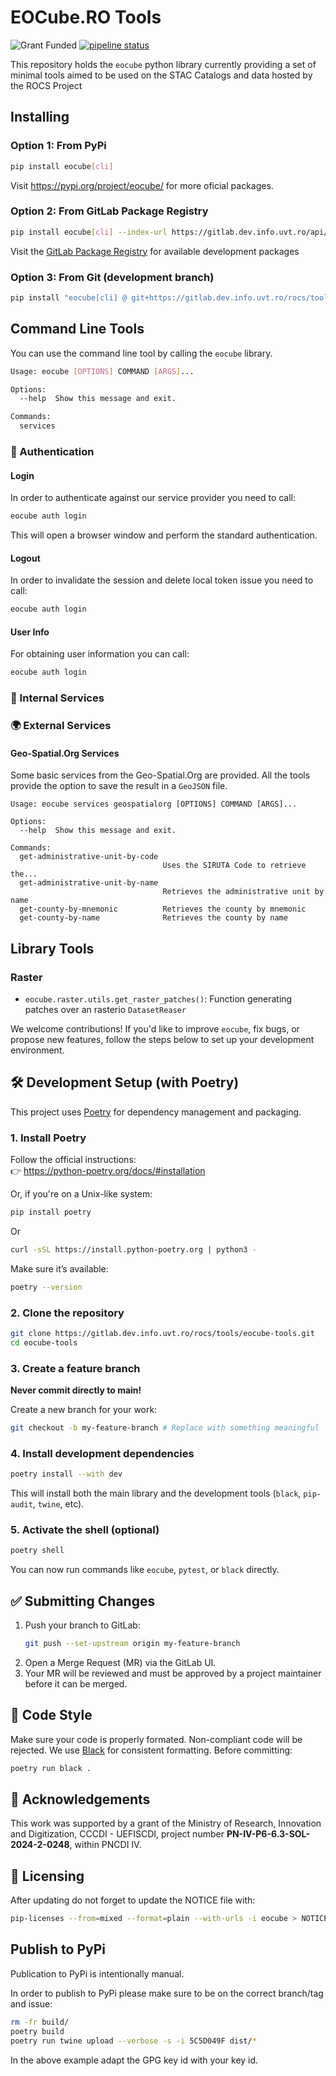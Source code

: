 # EOCube.RO Tools
![Grant Funded](https://img.shields.io/badge/funded_by-UEFISCDI-blueviolet)
[![pipeline status](https://gitlab.dev.info.uvt.ro/rocs/tools/eocube-tools/badges/main/pipeline.svg)](https://gitlab.dev.info.uvt.ro/rocs/tools/eocube-tools/-/pipelines)

This repository holds the `eocube` python library currently providing a set of minimal 
tools aimed to be used on the STAC Catalogs and data hosted by the ROCS Project

## Installing

### Option 1: From PyPi
```bash
pip install eocube[cli]
```

Visit https://pypi.org/project/eocube/ for more oficial packages.

### Option 2: From GitLab Package Registry
```bash
pip install eocube[cli] --index-url https://gitlab.dev.info.uvt.ro/api/v4/projects/3491/packages/pypi/simple
```
Visit the [GitLab Package Registry](https://gitlab.dev.info.uvt.ro/rocs/tools/eocube-tools/-/packages) for available development packages

### Option 3: From Git (development branch)
```bash
pip install "eocube[cli] @ git+https://gitlab.dev.info.uvt.ro/rocs/tools/eocube-tools.git@main"
```

## Command Line Tools
You can use the command line tool by calling the `eocube` library.

```bash
Usage: eocube [OPTIONS] COMMAND [ARGS]...

Options:
  --help  Show this message and exit.

Commands:
  services
```

### 🔐 Authentication
#### Login
In order to authenticate against our service provider you need to call:

```bash
eocube auth login
```

This will open a browser window and perform the standard authentication.

#### Logout

In order to invalidate the session and delete local token issue you need to call:
```bash
eocube auth login
```

#### User Info
For obtaining user information you can call:

```bash
eocube auth login
```

### 🧰 Internal Services
### 🌍 External Services
#### Geo-Spatial.Org Services

Some basic services from the Geo-Spatial.Org are provided. All the tools provide the 
option to save the result in a `GeoJSON` file. 

```
Usage: eocube services geospatialorg [OPTIONS] COMMAND [ARGS]...

Options:
  --help  Show this message and exit.

Commands:
  get-administrative-unit-by-code
                                  Uses the SIRUTA Code to retrieve the...
  get-administrative-unit-by-name
                                  Retrieves the administrative unit by name
  get-county-by-mnemonic          Retrieves the county by mnemonic
  get-county-by-name              Retrieves the county by name
```

## Library Tools
### Raster
  - `eocube.raster.utils.get_raster_patches()`: Function generating patches over an rasterio `DatasetReaser`

We welcome contributions! If you'd like to improve `eocube`, fix bugs, or propose new features, follow the steps below to set up your development environment.

## 🛠️ Development Setup (with Poetry)

This project uses [Poetry](https://python-poetry.org/) for dependency management and packaging.

### 1. Install Poetry

Follow the official instructions:  
👉 https://python-poetry.org/docs/#installation

Or, if you're on a Unix-like system:

```bash
pip install poetry
```

Or

```bash
curl -sSL https://install.python-poetry.org | python3 -
```

Make sure it’s available:

```bash
poetry --version
```

### 2. Clone the repository
```bash
git clone https://gitlab.dev.info.uvt.ro/rocs/tools/eocube-tools.git
cd eocube-tools
```

### 3. Create a feature branch

**Never commit directly to main!**

Create a new branch for your work:

```bash
git checkout -b my-feature-branch # Replace with something meaningful
```

### 4. Install development dependencies
```bash
poetry install --with dev
```

This will install both the main library and the development tools (`black`, `pip-audit`, `twine`, etc).

### 5. Activate the shell (optional)

```bash
poetry shell
```

You can now run commands like `eocube`, `pytest`, or `black` directly.

## ✅ Submitting Changes
1. Push your branch to GitLab:
   ```bash
   git push --set-upstream origin my-feature-branch
   ```
2. Open a Merge Request (MR) via the GitLab UI.
3. Your MR will be reviewed and must be approved by a project maintainer before it can be merged.


## 🧹 Code Style
Make sure your code is properly formated. Non-compliant code will be rejected.
We use [Black](https://black.readthedocs.io/en/stable/) for consistent formatting. Before committing:

```bash
poetry run black .
```

## 🙏 Acknowledgements

This work was supported by a grant of the Ministry of Research, Innovation and Digitization, 
CCCDI - UEFISCDI, project number **PN-IV-P6-6.3-SOL-2024-2-0248**, within PNCDI IV.

## 📜 Licensing
After updating do not forget to update the NOTICE file with:

```bash
pip-licenses --from=mixed --format=plain --with-urls -i eocube > NOTICE
```

## Publish to PyPi
Publication to PyPi is intentionally manual.

In order to publish to PyPi please make sure to be on the correct branch/tag and issue:

```bash
rm -fr build/
poetry build
poetry run twine upload --verbose -s -i 5C5D049F dist/*
```
In the above example adapt the GPG key id with your key id.